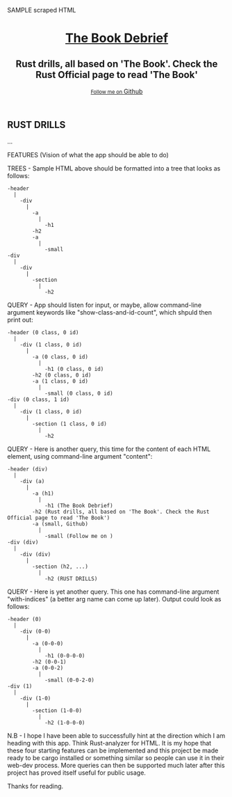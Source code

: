 SAMPLE scraped HTML <body>

<header>
    <div class="inner">
        <a href="https://iodapson.github.io/">
            <h1>The Book Debrief</h1>
        </a>
        <h2>Rust drills, all based on 'The Book'. Check the Rust Official page to read 'The Book'</h2>
        <a href="https://github.com/iodapson" class="button"><small>Follow me on </small>Github</a>
    </div>
</header>
<div id="content-wrapper">
    <div class="inner clearfix">
        <section id="main-content">
            <h2 id="rust-drills">RUST DRILLS</h2>
            ...
        </section>
    </div>
</div>

FEATURES (Vision of what the app should be able to do)

TREES - Sample HTML above should be formatted into a tree that looks as follows:
```
-header
  |
    -div
      |
        -a
          |
            -h1
        -h2
        -a
          |
            -small
-div
  |
    -div
      |
        -section
          |
            -h2
```


QUERY - App should listen for input, or maybe, allow command-line argument keywords like "show-class-and-id-count", which shpuld then print out:
```
-header (0 class, 0 id)
  |
    -div (1 class, 0 id)
      |
        -a (0 class, 0 id)
          |
            -h1 (0 class, 0 id)
        -h2 (0 class, 0 id)
        -a (1 class, 0 id)
          |
            -small (0 class, 0 id)
-div (0 class, 1 id)
  |
    -div (1 class, 0 id)
      |
        -section (1 class, 0 id)
          |
            -h2
```

QUERY - Here is another query, this time for the content of each HTML element, using command-line argument "content":
```
-header (div)
  |
    -div (a)
      |
        -a (h1)
          |
            -h1 (The Book Debrief)
        -h2 (Rust drills, all based on 'The Book'. Check the Rust Official page to read 'The Book')
        -a (small, Github)
          |
            -small (Follow me on )
-div (div)
  |
    -div (div)
      |
        -section (h2, ...)
          |
            -h2 (RUST DRILLS)
```

QUERY - Here is yet another query. This one has command-line argument "with-indices" (a better arg name can come up later). Output could look as follows:
```
-header (0)
  |
    -div (0-0)
      |
        -a (0-0-0)
          |
            -h1 (0-0-0-0)
        -h2 (0-0-1)
        -a (0-0-2)
          |
            -small (0-0-2-0)
-div (1)
  |
    -div (1-0)
      |
        -section (1-0-0)
          |
            -h2 (1-0-0-0)
```

N.B - I hope I have been able to successfully hint at the direction which I am heading with this app. Think Rust-analyzer for HTML. It is my hope that these four starting features can be implemented and this project be made ready to be cargo installed or something similar so people can use it in their web-dev process. More queries can then be supported much later after this project has proved itself useful for public usage.

Thanks for reading.